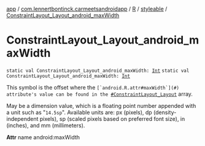 [app](../../../index.md) / [com.lennertbontinck.carmeetsandroidapp](../../index.md) / [R](../index.md) / [styleable](index.md) / [ConstraintLayout_Layout_android_maxWidth](./-constraint-layout_-layout_android_max-width.md)

# ConstraintLayout_Layout_android_maxWidth

`static val ConstraintLayout_Layout_android_maxWidth: `[`Int`](https://kotlinlang.org/api/latest/jvm/stdlib/kotlin/-int/index.html)
`static val ConstraintLayout_Layout_android_maxWidth: `[`Int`](https://kotlinlang.org/api/latest/jvm/stdlib/kotlin/-int/index.html)

This symbol is the offset where the ``[`android.R.attr#maxWidth`](#) attribute's value can be found in the ``[`#ConstraintLayout_Layout`](-constraint-layout_-layout.md) array.

May be a dimension value, which is a floating point number appended with a unit such as "`14.5sp`". Available units are: px (pixels), dp (density-independent pixels), sp (scaled pixels based on preferred font size), in (inches), and mm (millimeters).

**Attr**
name android:maxWidth


